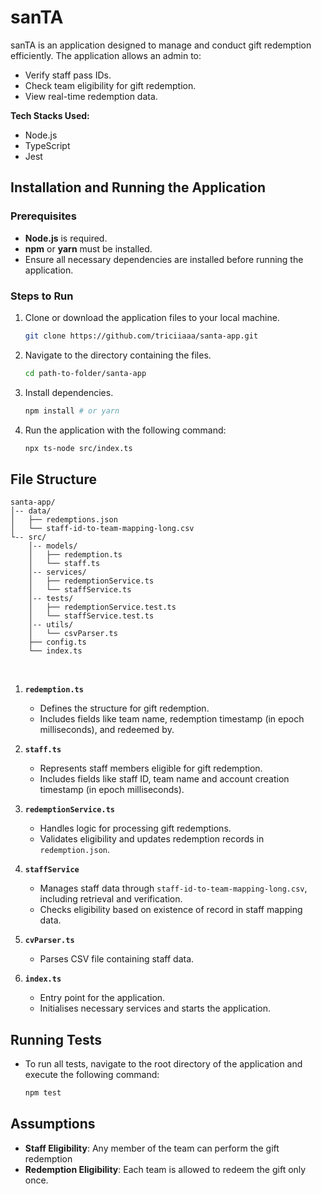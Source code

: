 # sanTA

sanTA is an application designed to manage and conduct gift redemption efficiently. The application allows an admin to:

- Verify staff pass IDs.
- Check team eligibility for gift redemption.
- View real-time redemption data.

**Tech Stacks Used:**

- Node.js
- TypeScript
- Jest

## Installation and Running the Application

### Prerequisites

- **Node.js** is required.
- **npm** or **yarn** must be installed.
- Ensure all necessary dependencies are installed before running the application.

### Steps to Run

1. Clone or download the application files to your local machine.
   ```bash
   git clone https://github.com/triciiaaa/santa-app.git
   ```
2. Navigate to the directory containing the files.
   ```bash
   cd path-to-folder/santa-app
   ```
3. Install dependencies.
   ```bash
   npm install # or yarn
   ```
4. Run the application with the following command:
   ```bash
   npx ts-node src/index.ts
   ```

## File Structure

```
santa-app/
│-- data/
│   ├── redemptions.json
│   └── staff-id-to-team-mapping-long.csv
└-- src/
    │-- models/
    │   ├── redemption.ts
    │   └── staff.ts
    │-- services/
    │   ├── redemptionService.ts
    │   └── staffService.ts
    │-- tests/
    │   ├── redemptionService.test.ts
    │   └── staffService.test.ts
    │-- utils/
    │   └── csvParser.ts
    ├── config.ts
    └── index.ts
```

<br>

1. **`redemption.ts`**

   - Defines the structure for gift redemption.
   - Includes fields like team name, redemption timestamp (in epoch milliseconds), and redeemed by.

2. **`staff.ts`**

   - Represents staff members eligible for gift redemption.
   - Includes fields like staff ID, team name and account creation timestamp (in epoch milliseconds).

3. **`redemptionService.ts`**

   - Handles logic for processing gift redemptions.
   - Validates eligibility and updates redemption records in `redemption.json`.

4. **`staffService`**

   - Manages staff data through `staff-id-to-team-mapping-long.csv`, including retrieval and verification.
   - Checks eligibility based on existence of record in staff mapping data.

5. **`cvParser.ts`**

   - Parses CSV file containing staff data.

6. **`index.ts`**

   - Entry point for the application.
   - Initialises necessary services and starts the application.

## Running Tests

- To run all tests, navigate to the root directory of the application and execute the following command:
  ```bash
  npm test
  ```

## Assumptions

- **Staff Eligibility**: Any member of the team can perform the gift redemption
- **Redemption Eligibility**: Each team is allowed to redeem the gift only once.
